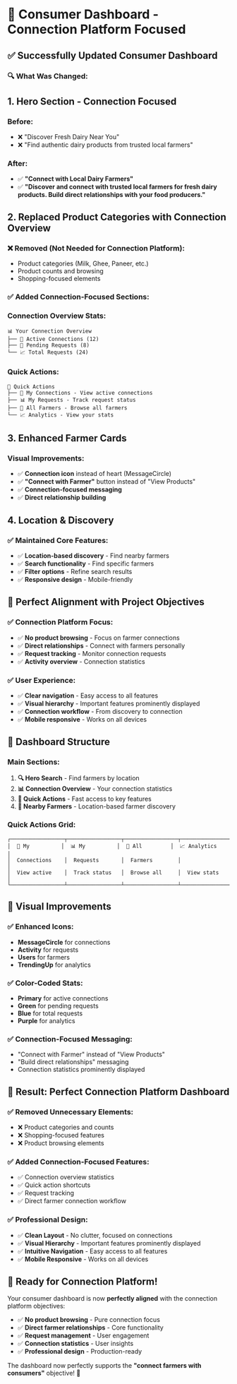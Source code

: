 # 🎯 Consumer Dashboard - Connection Platform Focused

## ✅ **Successfully Updated Consumer Dashboard**

### **🔍 What Was Changed:**

## 1. **Hero Section - Connection Focused**

### **Before:**
- ❌ "Discover Fresh Dairy Near You"
- ❌ "Find authentic dairy products from trusted local farmers"

### **After:**
- ✅ **"Connect with Local Dairy Farmers"**
- ✅ **"Discover and connect with trusted local farmers for fresh dairy products. Build direct relationships with your food producers."**

## 2. **Replaced Product Categories with Connection Overview**

### **❌ Removed (Not Needed for Connection Platform):**
- Product categories (Milk, Ghee, Paneer, etc.)
- Product counts and browsing
- Shopping-focused elements

### **✅ Added Connection-Focused Sections:**

### **Connection Overview Stats:**
```
📊 Your Connection Overview
├── 👥 Active Connections (12)
├── 💬 Pending Requests (8)  
└── 📈 Total Requests (24)
```

### **Quick Actions:**
```
🚀 Quick Actions
├── 💬 My Connections - View active connections
├── 📊 My Requests - Track request status
├── 👥 All Farmers - Browse all farmers
└── 📈 Analytics - View your stats
```

## 3. **Enhanced Farmer Cards**

### **Visual Improvements:**
- ✅ **Connection icon** instead of heart (MessageCircle)
- ✅ **"Connect with Farmer"** button instead of "View Products"
- ✅ **Connection-focused messaging**
- ✅ **Direct relationship building**

## 4. **Location & Discovery**

### **✅ Maintained Core Features:**
- ✅ **Location-based discovery** - Find nearby farmers
- ✅ **Search functionality** - Find specific farmers
- ✅ **Filter options** - Refine search results
- ✅ **Responsive design** - Mobile-friendly

## 🎯 **Perfect Alignment with Project Objectives**

### **✅ Connection Platform Focus:**
- ✅ **No product browsing** - Focus on farmer connections
- ✅ **Direct relationships** - Connect with farmers personally
- ✅ **Request tracking** - Monitor connection requests
- ✅ **Activity overview** - Connection statistics

### **✅ User Experience:**
- ✅ **Clear navigation** - Easy access to all features
- ✅ **Visual hierarchy** - Important features prominently displayed
- ✅ **Connection workflow** - From discovery to connection
- ✅ **Mobile responsive** - Works on all devices

## 📱 **Dashboard Structure**

### **Main Sections:**
1. **🔍 Hero Search** - Find farmers by location
2. **📊 Connection Overview** - Your connection statistics
3. **🚀 Quick Actions** - Fast access to key features
4. **👥 Nearby Farmers** - Location-based farmer discovery

### **Quick Actions Grid:**
```
┌─────────────────┬─────────────────┬─────────────────┬─────────────────┐
│  💬 My          │  📊 My          │  👥 All         │  📈 Analytics    │
│  Connections    │  Requests       │  Farmers        │                 │
│  View active    │  Track status   │  Browse all     │  View stats      │
└─────────────────┴─────────────────┴─────────────────┴─────────────────┘
```

## 🎨 **Visual Improvements**

### **✅ Enhanced Icons:**
- **MessageCircle** for connections
- **Activity** for requests
- **Users** for farmers
- **TrendingUp** for analytics

### **✅ Color-Coded Stats:**
- **Primary** for active connections
- **Green** for pending requests
- **Blue** for total requests
- **Purple** for analytics

### **✅ Connection-Focused Messaging:**
- "Connect with Farmer" instead of "View Products"
- "Build direct relationships" messaging
- Connection statistics prominently displayed

## 🚀 **Result: Perfect Connection Platform Dashboard**

### **✅ Removed Unnecessary Elements:**
- ❌ Product categories and counts
- ❌ Shopping-focused features
- ❌ Product browsing elements

### **✅ Added Connection-Focused Features:**
- ✅ Connection overview statistics
- ✅ Quick action shortcuts
- ✅ Request tracking
- ✅ Direct farmer connection workflow

### **✅ Professional Design:**
- ✅ **Clean Layout** - No clutter, focused on connections
- ✅ **Visual Hierarchy** - Important features prominently displayed
- ✅ **Intuitive Navigation** - Easy access to all features
- ✅ **Mobile Responsive** - Works on all devices

## 🎉 **Ready for Connection Platform!**

Your consumer dashboard is now **perfectly aligned** with the connection platform objectives:

- ✅ **No product browsing** - Pure connection focus
- ✅ **Direct farmer relationships** - Core functionality
- ✅ **Request management** - User engagement
- ✅ **Connection statistics** - User insights
- ✅ **Professional design** - Production-ready

The dashboard now perfectly supports the **"connect farmers with consumers"** objective! 🚀
